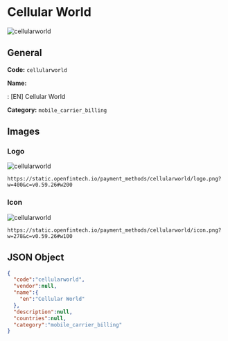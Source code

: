 
# Cellular World 
![cellularworld](https://static.openfintech.io/payment_methods/cellularworld/logo.png?w=400&c=v0.59.26#w200)  

## General 
**Code:** `cellularworld` 
 
**Name:** 
 
:	[EN] Cellular World 
 
**Category:** `mobile_carrier_billing` 
 

## Images 

### Logo 
![cellularworld](https://static.openfintech.io/payment_methods/cellularworld/logo.png?w=400&c=v0.59.26#w200)  

```
https://static.openfintech.io/payment_methods/cellularworld/logo.png?w=400&c=v0.59.26#w200
```  

### Icon 
![cellularworld](https://static.openfintech.io/payment_methods/cellularworld/icon.png?w=278&c=v0.59.26#w100)  

```
https://static.openfintech.io/payment_methods/cellularworld/icon.png?w=278&c=v0.59.26#w100
```  

## JSON Object 

```json
{
  "code":"cellularworld",
  "vendor":null,
  "name":{
    "en":"Cellular World"
  },
  "description":null,
  "countries":null,
  "category":"mobile_carrier_billing"
}
```  
